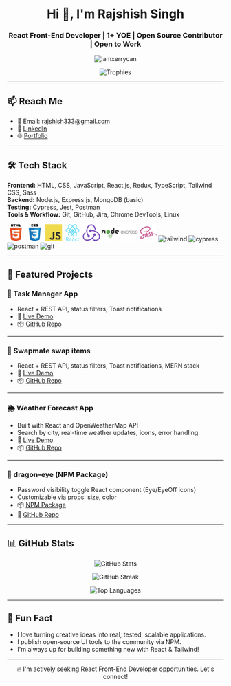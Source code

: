 <h1 align="center">Hi 👋, I'm Rajshish Singh</h1>
<h3 align="center">React Front-End Developer | 1+ YOE | Open Source Contributor | Open to Work</h3>

<p align="center">
  <img src="https://komarev.com/ghpvc/?username=iamxerrycan&label=Profile%20views&color=0e75b6&style=flat" alt="iamxerrycan" />
</p>

<p align="center">
  <img src="https://github-profile-trophy.vercel.app/?username=iamxerrycan&theme=gruvbox" alt="Trophies" />
</p>

---

## 📫 Reach Me

- 📧 Email: [rajshish333@gmail.com](mailto:rajshish333@gmail.com)  
- 🔗 [LinkedIn](https://linkedin.com/in/iamxerrycan)  
- 🌐 [Portfolio](https://rajshish-portfolio.netlify.app)

---

## 🛠 Tech Stack

**Frontend:** HTML, CSS, JavaScript, React.js, Redux, TypeScript, Tailwind CSS, Sass  
**Backend:** Node.js, Express.js, MongoDB (basic)  
**Testing:** Cypress, Jest, Postman  
**Tools & Workflow:** Git, GitHub, Jira, Chrome DevTools, Linux  

<p align="left">
  <img src="https://raw.githubusercontent.com/devicons/devicon/master/icons/html5/html5-original-wordmark.svg" alt="html5" width="40" height="40"/>
  <img src="https://raw.githubusercontent.com/devicons/devicon/master/icons/css3/css3-original-wordmark.svg" alt="css3" width="40" height="40"/>
  <img src="https://raw.githubusercontent.com/devicons/devicon/master/icons/javascript/javascript-original.svg" alt="javascript" width="40" height="40"/>
  <img src="https://raw.githubusercontent.com/devicons/devicon/master/icons/react/react-original-wordmark.svg" alt="react" width="40" height="40"/>
  <img src="https://raw.githubusercontent.com/devicons/devicon/master/icons/redux/redux-original.svg" alt="redux" width="40" height="40"/>
  <img src="https://raw.githubusercontent.com/devicons/devicon/master/icons/nodejs/nodejs-original-wordmark.svg" alt="nodejs" width="40" height="40"/>
  <img src="https://raw.githubusercontent.com/devicons/devicon/master/icons/express/express-original-wordmark.svg" alt="express" width="40" height="40"/>
  <img src="https://raw.githubusercontent.com/devicons/devicon/master/icons/sass/sass-original.svg" alt="sass" width="40" height="40"/>
  <img src="https://www.vectorlogo.zone/logos/tailwindcss/tailwindcss-icon.svg" alt="tailwind" width="40" height="40"/>
  <img src="https://raw.githubusercontent.com/simple-icons/simple-icons/6e46ec1fc23b60c8fd0d2f2ff46db82e16dbd75f/icons/cypress.svg" alt="cypress" width="40" height="40"/>
  <img src="https://www.vectorlogo.zone/logos/getpostman/getpostman-icon.svg" alt="postman" width="40" height="40"/>
  <img src="https://www.vectorlogo.zone/logos/git-scm/git-scm-icon.svg" alt="git" width="40" height="40"/>
</p>

---

## 🚀 Featured Projects

### 🧭 Task Manager App
- React + REST API, status filters, Toast notifications
- 🔗 [Live Demo](https://tasklistmanagerr.netlify.app)
- 📦 [GitHub Repo](https://github.com/iamxerrycan/task-manager)

---

### 🧭 Swapmate swap items
- React + REST API, status filters, Toast notifications, MERN stack
- 🔗 [Live Demo](https://swapmate.netlify.app/)
- 📦 [GitHub Repo](https://github.com/iamxerrycan/swapmate)

---

### 🌦️ Weather Forecast App
- Built with React and OpenWeatherMap API
- Search by city, real-time weather updates, icons, error handling
- 🔗 [Live Demo](https://weather-cities-x.netlify.app)
- 📦 [GitHub Repo](https://github.com/iamxerrycan/weather-app)

---

### 🧩 dragon-eye (NPM Package)
- Password visibility toggle React component (Eye/EyeOff icons)
- Customizable via props: size, color
- 📦 [NPM Package](https://www.npmjs.com/package/dragon-eye)
- 📜 [GitHub Repo](https://github.com/iamxerrycan/dragon-eye)

---

## 📊 GitHub Stats

<p align="center">
  <img src="https://github-readme-stats.vercel.app/api?username=iamxerrycan&show_icons=true&locale=en" alt="GitHub Stats" />
</p>

<p align="center">
  <img src="https://github-readme-streak-stats.herokuapp.com/?user=iamxerrycan" alt="GitHub Streak" />
</p>

<p align="center">
  <img src="https://github-readme-stats.vercel.app/api/top-langs?username=iamxerrycan&layout=compact" alt="Top Languages" />
</p>

---

## 🧠 Fun Fact

- I love turning creative ideas into real, tested, scalable applications.
- I publish open-source UI tools to the community via NPM.
- I'm always up for building something new with React & Tailwind!

---

<p align="center">
🔥 I'm actively seeking React Front-End Developer opportunities. Let's connect!
</p>
